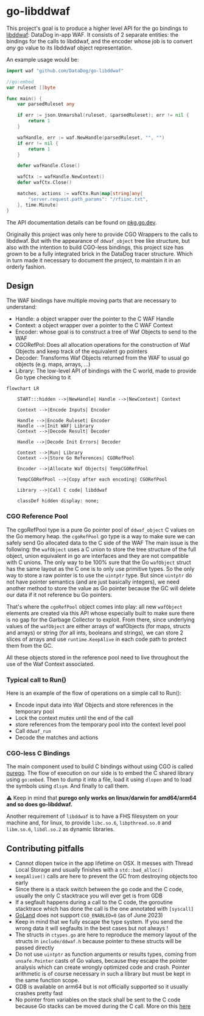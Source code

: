 # go-libddwaf

This project's goal is to produce a higher level API for the go bindings to [libddwaf](https://github.com/DataDog/libddwaf): DataDog in-app WAF.
It consists of 2 separate entities: the bindings for the calls to libddwaf, and the encoder whose job is to convert _any_ go value to its libddwaf object representation.

An example usage would be:

```go
import waf "github.com/DataDog/go-libddwaf"

//go:embed
var ruleset []byte

func main() {
    var parsedRuleset any

    if err := json.Unmarshal(ruleset, &parsedRuleset); err != nil {
        return 1
    }

    wafHandle, err := waf.NewHandle(parsedRuleset, "", "")
    if err != nil {
        return 1
    }

    defer wafHandle.Close()

    wafCtx := wafHandle.NewContext()
    defer wafCtx.Close()

    matches, actions := wafCtx.Run(map[string]any{
        "server.request.path_params": "/rfiinc.txt",
    }, time.Minute)
}
```

The API documentation details can be found on [pkg.go.dev](https://pkg.go.dev/github.com/DataDog/go-libddwaf).

Originally this project was only here to provide CGO Wrappers to the calls to libddwaf.
But with the appearance of `ddwaf_object` tree like structure,
but also with the intention to build CGO-less bindings, this project size has grown to be a fully integrated brick in the DataDog tracer structure.
Which in turn made it necessary to document the project, to maintain it in an orderly fashion.

## Design

The WAF bindings have multiple moving parts that are necessary to understand:

- Handle: a object wrapper over the pointer to the C WAF Handle
- Context: a object wrapper over a pointer to the C WAF Context
- Encoder: whose goal is to construct a tree of Waf Objects to send to the WAF
- CGORefPol: Does all allocation operations for the construction of Waf Objects and keep track of the equivalent go pointers
- Decoder: Transforms Waf Objects returned from the WAF to usual go objects (e.g. maps, arrays, ...)
- Library: The low-level API of bindings with the C world, made to provide Go type checking to it

```mermaid
flowchart LR

    START:::hidden -->|NewHandle| Handle -->|NewContext| Context

    Context -->|Encode Inputs| Encoder

    Handle -->|Encode Ruleset| Encoder
    Handle -->|Init WAF| Library
    Context -->|Decode Result| Decoder

    Handle -->|Decode Init Errors| Decoder

    Context -->|Run| Library
    Context -->|Store Go References| CGORefPool

    Encoder -->|Allocate Waf Objects| TempCGORefPool

    TempCGORefPool -->|Copy after each encoding| CGORefPool

    Library -->|Call C code| libddwaf

    classDef hidden display: none;
```

### CGO Reference Pool

The cgoRefPool type is a pure Go pointer pool of `ddwaf_object` C values on the Go memory heap.
the `cgoRefPool` go type is a way to make sure we can safely send Go allocated data to the C side of the WAF
The main issue is the following: the `wafObject` uses a C union to store the tree structure of the full object,
union equivalent in go are interfaces and they are not compatible with C unions. The only way to be 100% sure
that the Go `wafObject` struct has the same layout as the C one is to only use primitive types. So the only way to
store a raw pointer is to use the `uintptr` type. But since `uintptr` do not have pointer semantics (and are just
basically integers), we need another method to store the value as Go pointer because the GC will delete our data if it
not reference bu Go pointers.

That's where the `cgoRefPool` object comes into play: all new `wafObject` elements are created via this API whose especially
built to make sure there is no gap for the Garbage Collector to exploit. From there, since underlying values of the
`wafObject` are either arrays of wafObjects (for maps, structs and arrays) or string (for all ints, booleans and strings),
we can store 2 slices of arrays and use `runtime.KeepAlive` in each code path to protect them from the GC.

All these objects stored in the reference pool need to live throughout the use of the Waf Context associated.

### Typical call to Run()

Here is an example of the flow of operations on a simple call to Run():

- Encode input data into Waf Objects and store references in the temporary pool
- Lock the context mutex until the end of the call
- store references from the temporary pool into the context level pool
- Call `ddwaf_run`
- Decode the matches and actions

### CGO-less C Bindings

The main component used to build C bindings without using CGO is called [purego](https://github.com/ebitengine/purego). The flow of execution on our side
is to embed the C shared library using `go:embed`. Then to dump it into a file, load it using `dlopen` and to load the
symbols using `dlsym`. And finally to call them.

⚠️ Keep in mind that **purego only works on linux/darwin for amd64/arm64 and so does go-libddwaf.**

Another requirement of `libddwaf` is to have a FHS filesystem on your machine and, for linux, to provide `libc.so.6`,
`libpthread.so.0` and `libm.so.6`, `libdl.so.2` as dynamic libraries.

## Contributing pitfalls

- Cannot dlopen twice in the app lifetime on OSX. It messes with Thread Local Storage and usually finishes with a `std::bad_alloc()`
- `keepAlive()` calls are here to prevent the GC from destroying objects too early
- Since there is a stack switch between the go code and the C code, usually the only C stacktrace you will ever get is from GDB
- If a segfault happens during a call to the C code, the goroutine stacktrace which has done the call is the one annotated with `[syscall]`
- [GoLand](https://www.jetbrains.com/go/) does not support `CGO_ENABLED=0` (as of June 2023)
- Keep in mind that we fully escape the type system. If you send the wrong data it will segfaults in the best cases but not always !
- The structs in `ctypes.go` are here to reproduce the memory layout of the structs in `include/ddwaf.h` because pointer to these structs will be passed directly
- Do not use `uintptr` as function arguments or results types, coming from `unsafe.Pointer` casts of Go values, because they escape the pointer analysis which can create wrongly optimized code and crash. Pointer arithmetic is of course necessary in such a library but must be kept in the same function scope.
- GDB is available on arm64 but is not officially supported so it usually crashes pretty fast
- No pointer from variables on the stack shall be sent to the C code because Go stacks can be moved during the C call. More on this [here](https://medium.com/@trinad536/escape-analysis-in-golang-fc81b78f3550)